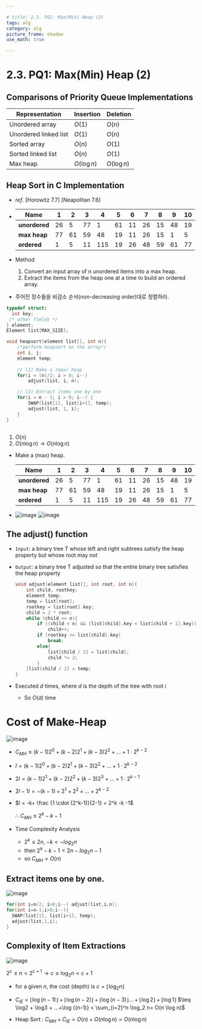 ```yaml
---

# title: 2.3. PQ1: Max(Min) Heap (2)
tags: alg
category: alg
picture_frame: shadow
use_math: true

---
```


# 2.3. PQ1: Max(Min) Heap (2)
## Comparisons of Priority Queue Implementations

| Representation        | Insertion    | Deletion     |
| --------------------- | ------------ | ------------ |
| Unordered array       | $O(1)$       | $O(n)$     |
| Unordered linked list | $O(1)$      | $O(n)$     |
| Sorted array          | $O(n)$    | $O(1)$       |
| Sorted linked list    | $O(n)$     | $O(1)$      |
| Max heap              | $O(\log n)$ | $O(\log n)$ |

## Heap Sort in C Implementation

- $ref.$ [Horowitz 7.7] [Neapolitan 7.6]

- | Name | 1  | 2  | 3  | 4  | 5  | 6  | 7  | 8  | 9  | 10 |
  | --------- | ---- | ---- | ---- | ---- | ---- | ---- | ---- | ---- | ---- | ---- |
   | **unordered** | 26   | 5    | 77   | 1    | 61   | 11   | 26   | 15   | 48   | 19   |
  | **max heap**  | 77   | 61   | 59   | 48   | 19   | 11   | 26   | 15   | 1    | 5    |
  | **ordered**   | 1    | 5    | 11   | 115  | 19   | 26   | 48   | 59   | 61   | 77   |

- Method

  1. Convert an input array of n unordered items into a max heap.
  2. Extract the items from the heap one at a time to build an ordered array.


- 주어진 정수들을 비감소 순서(non-decreasing order)대로 정렬하라.

```c++
typedef struct{
  int key;
 /* other fields */
} element;
Element list[MAX_SIZE];
```

```c++
void heapsort(element list[], int n){ 
    /*perform heapsort on the array*/
    int i, j;
    element temp; 
    
    // (1) Make a (max) heap  
    for(i = (n)/2; i > 0; i--)     
        adjust(list, i, n);  

    // (2) Extract items one by one 
    for(i = n - 1; i > 0; i--) {
        SWAP(list[1], list[i+1], temp);
        adjust(list, 1, i);  
    }
}
        
```

1. $O(n)$
2. $O(n\log n) \rightarrow O(n\log n)$

- Make a (max) heap.

  | Name | 1  | 2  | 3  | 4  | 5  | 6  | 7  | 8  | 9  | 10 |
    | --------- | ---- | ---- | ---- | ---- | ---- | ---- | ---- | ---- | ---- | ---- |
    | **unordered** | 26   | 5    | 77   | 1    | 61   | 11   | 26   | 15   | 48   | 19   |
    | **max heap**  | 77   | 61   | 59   | 48   | 19   | 11   | 26   | 15   | 1    | 5    |
    | **ordered**   | 1    | 5    | 11   | 115  | 19   | 26   | 48   | 59   | 61   | 77   |

- ![image](https://user-images.githubusercontent.com/46957634/122662909-9a2de080-d1d1-11eb-8fe8-2eb072282a82.png)
  ![image](https://user-images.githubusercontent.com/46957634/122662936-cd706f80-d1d1-11eb-9198-6026c24d1561.png)

## The adjust() function

- `Input`: a binary tree T whose left and right subtrees satisfy the heap property but whose root may not

- `Output`: a binary tree T adjusted so that the entire binary tree satisfies the heap property

  ```c++
  void adjust(element list[], int root, int n){
      int child, rootkey;
      element temp;
      temp = list[root];
      rootkey = list[root].key;
      child = 2 * root;
      while (child <= n){
          if ((child < n) && (list[child].key < list[child + 1].key))
              child++;
          if (rootkey >= list[child].key)
              break;
          else{
              list[child / 2] = list[child];
              child *= 2;
          }
      }list[child / 2] = temp;
  }
  ```

- Executed $d$ times, where $d$ is the depth of the tree with root $i$
  - So $O(d)$ time

# Cost of Make-Heap

![image](https://user-images.githubusercontent.com/46957634/122662979-19231900-d1d2-11eb-89b5-4984c1e54f42.png)

- $C_{MH} \leq (k-1)2^0 + (k-2)2^1 + (k-3)2^2 + ...+1 \cdot 2^{k-2}$
- $I=  (k-1)2^0 + (k-2)2^1 + (k-3)2^2 + ...+1 \cdot 2^{k-2}$
- $2I=  (k-1)2^1 + (k-2)2^2 + (k-3)2^3 + ...+1 \cdot 2^{k-1}$
- $2I-1I=  -(k-1) + 2^1+ 2^2 + ... + 2^{k-2}$
- $I = -k+ \frac {1 \cdot (2^k-1)}{2-1} = 2^k -k -1$
  
  
  $\therefore$    $C_{MH} \leq 2^k -k -1$

- Time Complexity Analysis
  - $2^k \leq 2n$, $-k < -log_2 n$ 
  - then $2^k -k -1 < 2n - log_2n -1$
  - so $C_{MH} = O(n)$

## Extract items one by one.

![image](https://user-images.githubusercontent.com/46957634/122663098-0ceb8b80-d1d3-11eb-8a7d-57667950b627.png)

```c++
for(int i=n/2; i>0;i--) adjust(list,i,n);
for(int i=n-1;i>0;i--){
  SWAP(list[1], list[i+1], temp);
  adjust(list,1,i);
}
```

## Complexity of Item Extractions

![image](https://user-images.githubusercontent.com/46957634/122663149-54721780-d1d3-11eb-8294-493b8b047ea5.png)

$2^c \leq n < 2^{c+1} \rightarrow c \leq \log_2 n < c+1$ 

- for a given $n$, the cost (depth) is $c = ⌊\log_2n⌋$
- $C_{IE}=⌊\log (n-1)⌋+⌊\log (n-2)⌋+⌊\log (n-3)⌋...+⌊\log2⌋+⌊\log 1⌋$
 $\leq \log2 + \log3 + ...+\log {(n-1)} < \sum_{i=2}^n \log_2 n= O(n \log n)$

- Heap Sort : $C_{MH} +C_{IE} = O(n)+ O(n \log n) = O(n \log n)$
